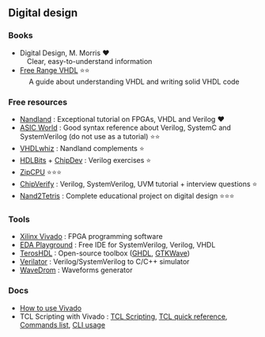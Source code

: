 ## Digital design

### Books
* Digital Design, M. Morris ❤️  
&emsp;Clear, easy-to-understand information
* [Free Range VHDL](https://drive.google.com/file/d/1efY92UC_KgLXTRx8Hlyw18nmEy5KkhyV/view?usp=sharing)  ⭐⭐  
&emsp; A guide about understanding VHDL and writing solid VHDL code

### Free resources
* [Nandland](https://nandland.com) : Exceptional tutorial on FPGAs, VHDL and Verilog ❤️
* [ASIC World](https://www.asic-world.com/) : Good syntax reference about Verilog, SystemC and SystemVerilog (do not use as a tutorial) ⭐⭐
* [VHDLwhiz](https://vhdlwhiz.com/basic-vhdl-tutorials/) : Nandland complements ⭐
* [HDLBits](https://hdlbits.01xz.net/wiki/Step_one) + [ChipDev](https://chipdev.io/question-list) : Verilog exercises ⭐
* [ZipCPU](https://zipcpu.com/) ⭐️⭐️⭐️
* [ChipVerify](https://www.chipverify.com/)  : Verilog, SystemVerilog, UVM tutorial + interview questions ⭐
* [Nand2Tetris](https://www.nand2tetris.org/) : Complete educational project on digital design ⭐⭐⭐

### Tools
* [Xilinx Vivado](https://www.xilinx.com/support/download/index.html/content/xilinx/en/downloadNav/vivado-design-tools.html) : FPGA programming software
* [EDA Playground](https://www.edaplayground.com/) : Free IDE for SystemVerilog, Verilog, VHDL
* [TerosHDL](https://terostechnology.github.io/terosHDLdoc/) : Open-source toolbox ([GHDL](http://ghdl.free.fr/), [GTKWave](https://github.com/gtkwave/gtkwave))
* [Verilator](https://www.veripool.org/verilator/) : Verilog/SystemVerilog to C/C++ simulator
* [WaveDrom](https://wavedrom.com/) : Waveforms generator

### Docs
* [How to use Vivado](https://docs.xilinx.com/r/en-US/ug893-vivado-ide/Launching-the-Vivado-IDE-on-Windows)
* TCL Scripting with Vivado : [TCL Scripting](https://docs.xilinx.com/r/en-US/ug894-vivado-tcl-scripting/Tcl-Scripting-in-Vivado), [TCL quick reference](https://docs.xilinx.com/v/u/en-US/ug975-vivado-quick-reference), [Commands list](https://docs.xilinx.com/r/en-US/ug835-vivado-tcl-commands/Introduction), [CLI usage](https://itsembedded.com/dhd/vivado_sim_1/)
